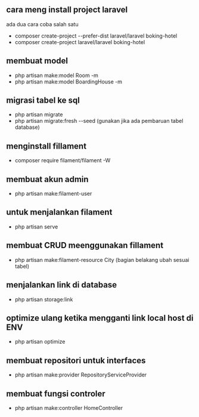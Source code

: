 ## cara meng install project laravel 

ada dua cara coba salah satu
- composer create-project --prefer-dist laravel/laravel boking-hotel
- composer create-project laravel/laravel boking-hotel

## membuat model 
- php artisan make:model Room -m 
- php artisan make:model BoardingHouse -m

## migrasi tabel ke sql 
- php artisan migrate 
- php artisan migrate:fresh --seed (gunakan jika ada pembaruan tabel database)

## menginstall fillament 
- composer require filament/filament -W

## membuat akun admin
- php artisan make:filament-user

## untuk menjalankan filament
- php artisan serve

## membuat CRUD meenggunakan fillament
- php artisan make:filament-resource City (bagian belakang ubah sesuai tabel)

## menjalankan link di database
-  php artisan storage:link

## optimize ulang ketika mengganti link local host di ENV
-  php artisan optimize  

## membuat repositori untuk interfaces
- php artisan make:provider RepositoryServiceProvider


## membuat fungsi controler 
-  php artisan make:controller HomeController
